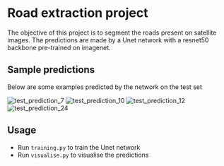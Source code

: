 # Road extraction project

The objective of this project is to segment the roads present on satellite images. 
The predictions are made by a Unet network with a resnet50 backbone pre-trained on imagenet.

## Sample predictions
Below are some examples predicted by the network on the test set

![test_prediction_7](https://user-images.githubusercontent.com/73244633/159383975-1b246e40-e4bc-40bc-9064-25c9083ed99c.png)
![test_prediction_10](https://user-images.githubusercontent.com/73244633/159383978-3ec0cccd-7843-4bb3-b260-e11920e2ae18.png)
![test_prediction_12](https://user-images.githubusercontent.com/73244633/159383986-d26f9047-b975-4083-9543-3cd232d86a4e.png)
![test_prediction_24](https://user-images.githubusercontent.com/73244633/159383989-4f0b1591-7d66-450c-8899-e083a4999370.png)

## Usage

- Run `training.py` to train the Unet network
- Run `visualise.py` to visualise the predictions
